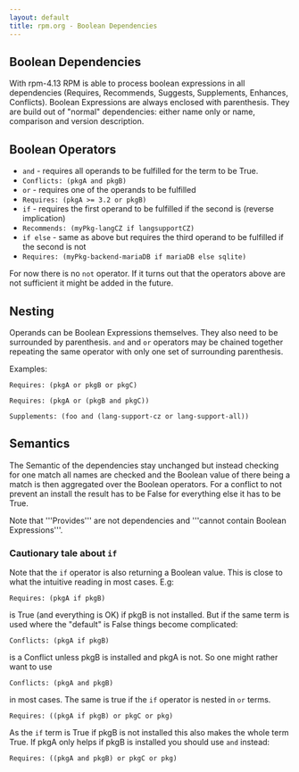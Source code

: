 ```yaml
---
layout: default
title: rpm.org - Boolean Dependencies
---
```



## Boolean Dependencies

With rpm-4.13 RPM is able to process boolean expressions in all dependencies (Requires, Recommends, Suggests, Supplements, Enhances, Conflicts). Boolean Expressions are always enclosed with parenthesis. They are build out of "normal" dependencies: either name only or name, comparison and version description.

## Boolean Operators

 * `and` - requires all operands to be fulfilled for the term to be True.
  * `Conflicts: (pkgA and pkgB)`
 * `or` - requires one of the operands to be fulfilled
  * `Requires: (pkgA >= 3.2 or pkgB)`
 * `if` - requires the first operand to be fulfilled if the second is (reverse implication)
  * `Recommends: (myPkg-langCZ if langsupportCZ)`
 * `if else` - same as above but requires the third operand to be fulfilled if the second is not
  * `Requires: (myPkg-backend-mariaDB if mariaDB else sqlite)`

For now there is no `not` operator. If it turns out that the operators above are not sufficient it might be added in the future.

## Nesting 

Operands can be Boolean Expressions themselves. They also need to be surrounded by parenthesis. `and` and `or` operators may be chained together repeating the same operator with only one set of surrounding parenthesis.

Examples:

`Requires: (pkgA or pkgB or pkgC)`

`Requires: (pkgA or (pkgB and pkgC))`

`Supplements: (foo and (lang-support-cz or lang-support-all))`

## Semantics

The Semantic of the dependencies stay unchanged but instead checking for one match all names are checked and the Boolean value of there being a match is then aggregated over the Boolean operators. For a conflict to not prevent an install the result has to be False for everything else it has to be True.

Note that '''Provides''' are not dependencies and '''cannot contain Boolean Expressions'''.

### Cautionary tale about `if`

Note that the `if` operator is also returning a Boolean value. This is close to what the intuitive reading in most cases. E.g:

`Requires: (pkgA if pkgB)` 

is True (and everything is OK) if pkgB is not installed. But if the same term is used where the "default" is False things become complicated:


`Conflicts: (pkgA if pkgB)` 

is a Conflict unless pkgB is installed and pkgA is not. So one might rather want to use

`Conflicts: (pkgA and pkgB)`

 in most cases. The same is true if the `if` operator is nested in `or` terms.

`Requires: ((pkgA if pkgB) or pkgC or pkg)` 

As the `if` term is True if pkgB is not installed this also makes the whole term True. If pkgA only helps if pkgB is installed you should use `and` instead:

`Requires: ((pkgA and pkgB) or pkgC or pkg)` 
